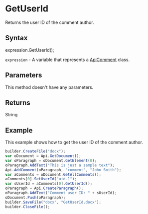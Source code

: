 # GetUserId

Returns the user ID of the comment author.

## Syntax

expression.GetUserId();

`expression` - A variable that represents a [ApiComment](../ApiComment.md) class.

## Parameters

This method doesn't have any parameters.

## Returns

String

## Example

This example shows how to get the user ID of the comment author.

```javascript
builder.CreateFile("docx");
var oDocument = Api.GetDocument();
var oParagraph = oDocument.GetElement(0);
oParagraph.AddText("This is just a sample text");
Api.AddComment(oParagraph, "comment", "John Smith");
var aComments = oDocument.GetAllComments();
aComments[0].SetUserId("uid-1");
var sUserId = aComments[0].GetUserId();
oParagraph = Api.CreateParagraph();
oParagraph.AddText("Comment user ID: " + sUserId);
oDocument.Push(oParagraph);
builder.SaveFile("docx", "GetUserId.docx");
builder.CloseFile();
```